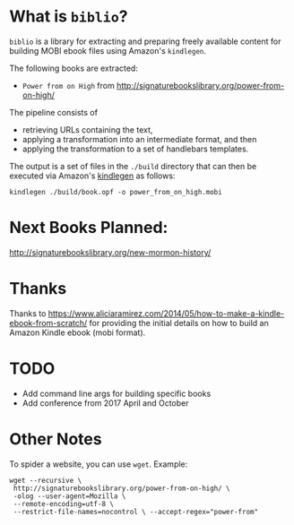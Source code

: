 # What is `biblio`?

`biblio` is a library for extracting and preparing freely available content for building MOBI ebook files using Amazon's `kindlegen`.

The following books are extracted:

- `Power from on High` from http://signaturebookslibrary.org/power-from-on-high/

The pipeline consists of

- retrieving URLs containing the text,
- applying a transformation into an intermediate format, and then
- applying the transformation to a set of handlebars templates.  

The output is a set of files in the `./build` directory that can then be executed via Amazon's [kindlegen](https://www.amazon.com/gp/feature.html?docId=1000234621) as follows:

```
kindlegen ./build/book.opf -o power_from_on_high.mobi
```

# Next Books Planned:
http://signaturebookslibrary.org/new-mormon-history/

# Thanks
Thanks to https://www.aliciaramirez.com/2014/05/how-to-make-a-kindle-ebook-from-scratch/ for providing the initial details on how to build an Amazon Kindle ebook (mobi format).

# TODO
- Add command line args for building specific books
- Add conference from 2017 April and October

# Other Notes

To spider a website, you can use `wget`.  Example:

```
wget --recursive \
 http://signaturebookslibrary.org/power-from-on-high/ \
 -olog --user-agent=Mozilla \
 --remote-encoding=utf-8 \
 --restrict-file-names=nocontrol \ --accept-regex="power-from"
```
